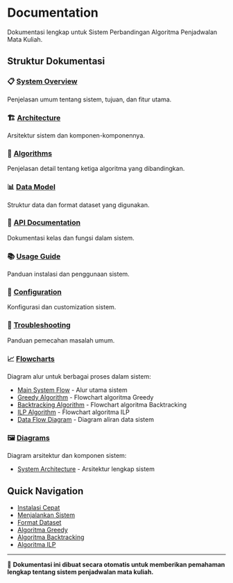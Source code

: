 # Documentation

Dokumentasi lengkap untuk Sistem Perbandingan Algoritma Penjadwalan Mata Kuliah.

## Struktur Dokumentasi

### 📋 [System Overview](01-system-overview.md)
Penjelasan umum tentang sistem, tujuan, dan fitur utama.

### 🏗️ [Architecture](02-architecture.md)
Arsitektur sistem dan komponen-komponennya.

### 🔄 [Algorithms](03-algorithms.md)
Penjelasan detail tentang ketiga algoritma yang dibandingkan.

### 📊 [Data Model](04-data-model.md)
Struktur data dan format dataset yang digunakan.

### 🔧 [API Documentation](05-api-documentation.md)
Dokumentasi kelas dan fungsi dalam sistem.

### 📚 [Usage Guide](06-usage-guide.md)
Panduan instalasi dan penggunaan sistem.

### 🎯 [Configuration](07-configuration.md)
Konfigurasi dan customization sistem.

### 🔧 [Troubleshooting](08-troubleshooting.md)
Panduan pemecahan masalah umum.

### 📈 [Flowcharts](flowcharts/)
Diagram alur untuk berbagai proses dalam sistem:
- [Main System Flow](flowcharts/main-system-flow.md) - Alur utama sistem
- [Greedy Algorithm](flowcharts/greedy-flowchart.md) - Flowchart algoritma Greedy
- [Backtracking Algorithm](flowcharts/backtracking-flowchart.md) - Flowchart algoritma Backtracking
- [ILP Algorithm](flowcharts/ilp-flowchart.md) - Flowchart algoritma ILP
- [Data Flow Diagram](flowcharts/data-flow-diagram.md) - Diagram aliran data sistem

### 🖼️ [Diagrams](diagrams/)
Diagram arsitektur dan komponen sistem:
- [System Architecture](diagrams/system-architecture.md) - Arsitektur lengkap sistem

## Quick Navigation

- [Instalasi Cepat](06-usage-guide.md#instalasi)
- [Menjalankan Sistem](06-usage-guide.md#menjalankan-program)
- [Format Dataset](04-data-model.md#format-dataset)
- [Algoritma Greedy](03-algorithms.md#algoritma-greedy)
- [Algoritma Backtracking](03-algorithms.md#algoritma-backtracking)
- [Algoritma ILP](03-algorithms.md#algoritma-ilp)

---

📄 **Dokumentasi ini dibuat secara otomatis untuk memberikan pemahaman lengkap tentang sistem penjadwalan mata kuliah.**
